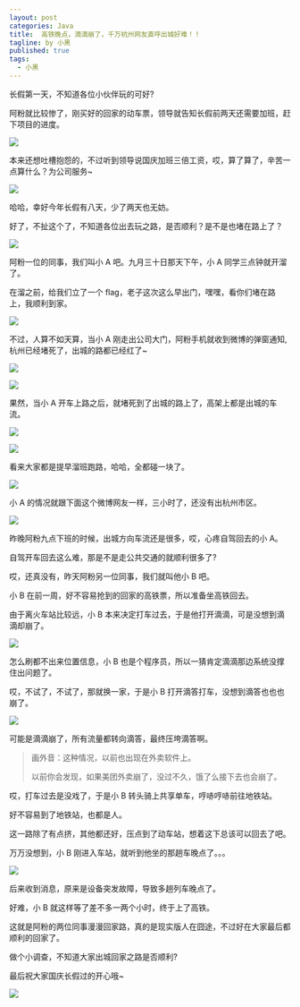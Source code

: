 ```yaml
---
layout: post
categories: Java
title:  高铁晚点，滴滴崩了，千万杭州网友直呼出城好难！！
tagline: by 小黑
published: true
tags: 
  - 小黑
---
```



长假第一天，不知道各位小伙伴玩的可好?

阿粉就比较惨了，刚买好的回家的动车票，领导就告知长假前两天还需要加班，赶下项目的进度。

![](http://www.justdojava.com/assets/images/2019/java/image_andyxh/20201001/007S8ZIlly1gj9hy1ddz4g308c08cwg6.gif)

本来还想吐槽抱怨的，不过听到领导说国庆加班三倍工资，哎，算了算了，辛苦一点算什么？为公司服务~

![](http://www.justdojava.com/assets/images/2019/java/image_andyxh/20201001/007S8ZIlly1gj9i0f0bajj307805k74c.jpg)

哈哈，幸好今年长假有八天，少了两天也无妨。

好了，不扯这个了，不知道各位出去玩之路，是否顺利？是不是也堵在路上了？

<!--more-->


 ![](http://www.justdojava.com/assets/images/2019/java/image_andyxh/20201001/007S8ZIlly1gj9i7dlz7yj3073073wep.jpg)

阿粉一位的同事，我们叫小 A 吧。九月三十日那天下午，小 A 同学三点钟就开溜了。

在溜之前，给我们立了一个 flag，老子这次这么早出门，嘿嘿，看你们堵在路上，我顺利到家。

![](http://www.justdojava.com/assets/images/2019/java/image_andyxh/20201001/007S8ZIlly1gj9ic375a8j307307374e.jpg)

不过，人算不如天算，当小 A 刚走出公司大门，阿粉手机就收到微博的弹窗通知,杭州已经堵死了，出城的路都已经红了~

![](http://www.justdojava.com/assets/images/2019/java/image_andyxh/20201001/007S8ZIlly1gj9iendp8xj30n0088mz0.jpg)

![](http://www.justdojava.com/assets/images/2019/java/image_andyxh/20201001/007S8ZIlly1gj9ioptt7wj30a00cdq38.jpg)

果然，当小 A 开车上路之后，就堵死到了出城的路上了，高架上都是出城的车流。

![](http://www.justdojava.com/assets/images/2019/java/image_andyxh/20201001/007S8ZIlly1gj9iiw4wyoj30pm0dsb0u.jpg)

![](http://www.justdojava.com/assets/images/2019/java/image_andyxh/20201001/007S8ZIlly1gj9ijylocoj30rs0g34pc.jpg)

看来大家都是提早溜班跑路，哈哈，全都碰一块了。

![](http://www.justdojava.com/assets/images/2019/java/image_andyxh/20201001/007S8ZIlly1gj9ikh64xcj30jz09cjs5.jpg)

小 A 的情况就跟下面这个微博网友一样，三小时了，还没有出杭州市区。

![](http://www.justdojava.com/assets/images/2019/java/image_andyxh/20201001/007S8ZIlly1gj9iljo1xbj30ez09h75o.jpg)

昨晚阿粉九点下班的时候，出城方向车流还是很多，哎，心疼自驾回去的小 A。

自驾开车回去这么难，那是不是走公共交通的就顺利很多了?

哎，还真没有，昨天阿粉另一位同事，我们就叫他小 B 吧。

小 B 在前一周，好不容易抢到的回家的高铁票，所以准备坐高铁回去。

由于离火车站比较远，小 B 本来决定打车过去，于是他打开滴滴，可是没想到滴滴却崩了。

![](http://www.justdojava.com/assets/images/2019/java/image_andyxh/20201001/007S8ZIlly1gj9j1e3hzkj30pg1eonep.jpg)

怎么刷都不出来位置信息，小 B 也是个程序员，所以一猜肯定滴滴那边系统没撑住出问题了。

哎，不试了，不试了，那就换一家，于是小 B 打开滴答打车，没想到滴答也也也崩了。

![](http://www.justdojava.com/assets/images/2019/java/image_andyxh/20201001/007S8ZIlly1gj9j53qxwcj30o0110796.jpg)

可能是滴滴崩了，所有流量都转向滴答，最终压垮滴答啊。

> 画外音：这种情况，以前也出现在外卖软件上。
>
> 以前你会发现，如果美团外卖崩了，没过不久，饿了么接下去也会崩了。

哎，打车过去是没戏了，于是小 B 转头骑上共享单车，哼哧哼哧前往地铁站。

好不容易到了地铁站，也都是人。

这一路除了有点挤，其他都还好，压点到了动车站，想着这下总该可以回去了吧。

万万没想到，小 B 刚进入车站，就听到他坐的那趟车晚点了。。。

![](http://www.justdojava.com/assets/images/2019/java/image_andyxh/20201001/007S8ZIlly1gj9jb7zp0vg309q0ahkih.gif)

后来收到消息，原来是设备突发故障，导致多趟列车晚点了。

好难，小 B 就这样等了差不多一两个小时，终于上了高铁。 



这就是阿粉的两位同事漫漫回家路，真的是现实版人在囧途，不过好在大家最后都顺利的回家了。

做个小调查，不知道大家出城回家之路是否顺利?

最后祝大家国庆长假过的开心哦~

![](http://www.justdojava.com/assets/images/2019/java/image_andyxh/20201001/007S8ZIlly1gj9jn8evnbj307i07i748.jpg)